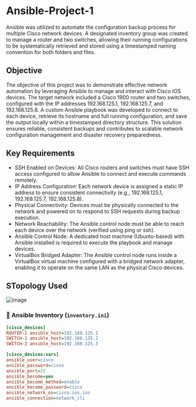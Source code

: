 # Ansible-Project-1
Ansible was utilized to automate the configuration backup process for multiple Cisco network devices. A designated inventory group was created to manage a router and two switches, allowing their running configurations to be systematically retrieved and stored using a timestamped naming convention for both folders and files.

## Objective
The objective of this project was to demonstrate effective network automation by leveraging Ansible to manage and interact with Cisco IOS devices. The target network included a Cisco 1900 router and two switches, configured with the IP addresses 192.168.125.1, 192.168.125.7, and 192.168.125.8. A custom Ansible playbook was developed to connect to each device, retrieve its hostname and full running configuration, and save the output locally within a timestamped directory structure. This solution ensures reliable, consistent backups and contributes to scalable network configuration management and disaster recovery preparedness.

## Key Requirements
- SSH Enabled on Devices: All Cisco routers and switches must have SSH access configured to allow Ansible to connect and execute commands remotely.
- IP Address Configuration: Each network device is assigned a static IP address to ensure consistent connectivity (e.g., 192.168.125.1, 192.168.125.7, 192.168.125.8).
- Physical Connectivity: Devices must be physically connected to the network and powered on to respond to SSH requests during backup execution.
- Network Reachability: The Ansible control node must be able to reach each device over the network (verified using ping or ssh).
- Ansible Control Node: A dedicated host machine (Ubuntu-based) with Ansible installed is required to execute the playbook and manage devices.
- VirtualBox Bridged Adapter: The Ansible control node runs inside a VirtualBox virtual machine configured with a bridged network adapter, enabling it to operate on the same LAN as the physical Cisco devices.

## STopology Used 
![image](https://github.com/user-attachments/assets/e1ce99a0-7690-40f4-9481-58f246aadbed)




### 📁 Ansible Inventory (`inventory.ini`)

```ini
[cisco_devices]
ROUTER-1 ansible_host=192.168.125.1
SWITCH-1 ansible_host=192.168.125.2
SWITCH-2 ansible_host=192.168.125.3

[cisco_devices:vars]
ansible_user=cisco
ansible_password=cisco
ansible_port=22
ansible_become=yes
ansible_become_method=enable
ansible_become_password=cisco
ansible_network_os=cisco.ios.ios
ansible_connection=network_cli
```


